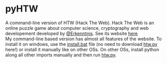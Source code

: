 # pyHTW
A command-line version of HTW (Hack The Web).
Hack The Web is an online puzzle game about computer science, cryptography and web developement developed by [@Erkenntnis](https://github.com/Entkenntnis). See its website [here](https://hack.arrrg.de/)
<br>
My command-line based version has almost all features of the website. To install it on windows, use the [install.bat](https://github.com/einfachniemmand/pyHTW/blob/main/install.bat) file (no need to download [htw.py](https://github.com/einfachniemmand/pyHTW/blob/main/htw.py) here!) or install it manually like on other OSs. On other OSs, install python along all other imports manually and then run [htw.py](https://github.com/einfachniemmand/pyHTW/blob/main/htw.py).
